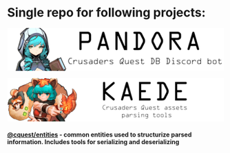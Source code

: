 # Single repo for following projects:

<div align="center">
	<a href="https://github.com/cq-pandora/projects/tree/master/services/bot">
		<p>
			<img src="https://raw.githubusercontent.com/cq-pandora/projects/master/services/bot/assets/pandora_banner.png" title="Pandora" />
		</p>
	</a>
	<a href="https://github.com/cq-pandora/projects/tree/master/services/parser">
		<p>
			<img src="https://raw.githubusercontent.com/cq-pandora/projects/master/services/parser/assets/kaede_banner.png" title="Kaede" />
		</p>
	</a>
</div>

#### [@cquest/entities](https://github.com/cq-pandora/projects/tree/master/shared/entities) - common entities used to structurize parsed information. Includes tools for serializing and deserializing
